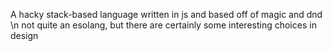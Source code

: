 A hacky stack-based language written in js and based off of magic and dnd 
\n not quite an esolang, but there are certainly some interesting choices in design
